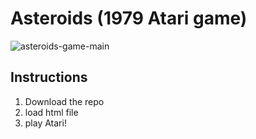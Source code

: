 
# Asteroids (1979 Atari game)

![asteroids-game-main](https://user-images.githubusercontent.com/29616144/177475871-9804d39d-afdc-4db3-bcb1-b924b0931214.jpg)


## Instructions

1. Download the repo
2. load html file
3. play Atari!

